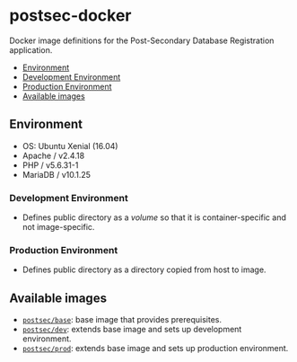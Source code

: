 # postsec-docker

Docker image definitions for the Post-Secondary Database Registration
application.

 - [Environment](#environment)
  - [Development Environment](#development-environment)
  - [Production Environment](#production-environment)
 - [Available images](#available-images)

## Environment

 - OS: Ubuntu Xenial (16.04)
 - Apache / v2.4.18
 - PHP / v5.6.31-1
 - MariaDB / v10.1.25

### Development Environment

 - Defines public directory as a *volume* so that it is container-specific and not image-specific.

### Production Environment

 - Defines public directory as a directory copied from host to image.

## Available images

 - [`postsec/base`](Dockerfile): base image that provides prerequisites.
 - [`postsec/dev`](development/Dockerfile): extends base image and sets up development environment.
 - [`postsec/prod`](production/Dockerfile): extends base image and sets up production environment.